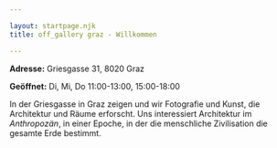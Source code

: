 ```yaml
---

layout: startpage.njk
title: off_gallery graz - Willkommen

---
```


**Adresse:** Griesgasse 31, 8020 Graz

**Geöffnet:** Di, Mi, Do 11:00-13:00, 15:00-18:00


In der Griesgasse in Graz zeigen und wir Fotografie und Kunst, die Architektur und Räume erforscht.
Uns interessiert Architektur im *Anthropozän*, in einer Epoche, in der die menschliche Zivilisation die gesamte Erde bestimmt.
